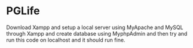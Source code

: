 # PGLife

Download Xampp and setup a local server using MyApache and MySQL through Xampp and create database using MyphpAdmin and then try and run this code on localhost and it should run fine.
